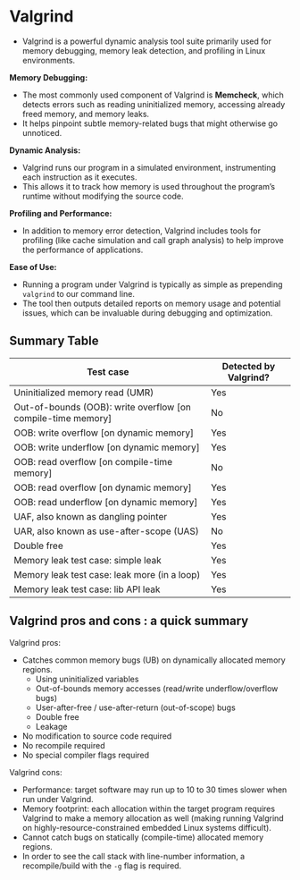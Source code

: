 # Valgrind

- Valgrind is a powerful dynamic analysis tool suite primarily used for memory debugging, memory leak detection, and profiling in Linux environments.

**Memory Debugging:**

- The most commonly used component of Valgrind is **Memcheck**, which detects errors such as reading uninitialized memory, accessing already freed memory, and memory leaks. 
- It helps pinpoint subtle memory-related bugs that might otherwise go unnoticed.

**Dynamic Analysis:**

- Valgrind runs our program in a simulated environment, instrumenting each instruction as it executes. 
- This allows it to track how memory is used throughout the program’s runtime without modifying the source code.

**Profiling and Performance:**

- In addition to memory error detection, Valgrind includes tools for profiling (like cache simulation and call graph analysis) to help improve the performance of applications.

**Ease of Use:**

- Running a program under Valgrind is typically as simple as prepending `valgrind` to our command line. 
- The tool then outputs detailed reports on memory usage and potential issues, which can be invaluable during debugging and optimization.

## Summary Table

| Test case                                                    | Detected by Valgrind? |
| ------------------------------------------------------------ | --------------------- |
| Uninitialized memory read (UMR)                              | Yes                   |
| Out-of-bounds (OOB): write overflow [on compile-time memory] | No                    |
| OOB: write overflow [on dynamic memory]                      | Yes                   |
| OOB: write underflow [on dynamic memory]                     | Yes                   |
| OOB: read overflow [on compile-time memory]                  | No                    |
| OOB: read overflow [on dynamic memory]                       | Yes                   |
| OOB: read underflow [on dynamic memory]                      | Yes                   |
| UAF, also known as dangling pointer                          | Yes                   |
| UAR, also known as use-after-scope (UAS)                     | No                    |
| Double free                                                  | Yes                   |
| Memory leak test case: simple leak                           | Yes                   |
| Memory leak test case: leak more (in a loop)                 | Yes                   |
| Memory leak test case: lib API leak                          | Yes                   |



## Valgrind pros and cons : a quick summary

Valgrind pros:

- Catches common memory bugs (UB) on dynamically allocated memory regions.
  - Using uninitialized variables
  - Out-of-bounds memory accesses (read/write underflow/overflow bugs)
  - User-after-free / use-after-return (out-of-scope) bugs
  - Double free
  - Leakage
- No modification to source code required
- No recompile required
- No special compiler flags required



Valgrind cons:

- Performance: target software may run up to 10 to 30 times slower when run under Valgrind.
- Memory footprint: each allocation within the target program requires Valgrind to make a memory allocation as well (making running Valgrind on highly-resource-constrained embedded Linux systems difficult).
- Cannot catch bugs on statically (compile-time) allocated memory regions.
- In order to see the call stack with line-number information, a recompile/build with the `-g` flag is required.